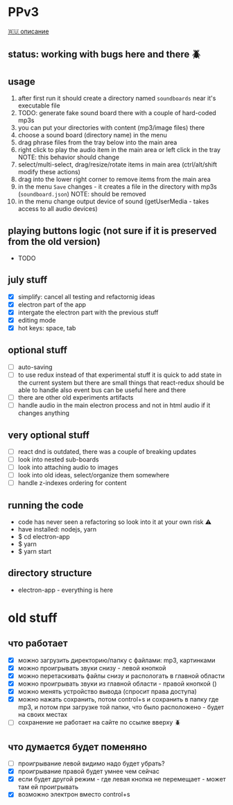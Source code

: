 # PPv3

[🇷🇺 описание](https://github.com/sowcow/prank-player/wiki/%D0%BE%D0%BF%D0%B8%D1%81%D0%B0%D0%BD%D0%B8%D0%B5)

## status: working with bugs here and there :beetle:

## usage

1. after first run it should create a directory named `soundboards` near it's executable file
2. TODO: generate fake sound board there with a couple of hard-coded mp3s
2. you can put your directories with content (mp3/image files) there
4. choose a sound board (directory name) in the menu
5. drag phrase files from the tray below into the main area
6. right click to play the audio item in the main area or left click in the tray
   NOTE: this behavior should change
7. select/multi-select, drag/resize/rotate items in main area (ctrl/alt/shift modify these actions)
8. drag into the lower right corner to remove items from the main area
9. in the menu `Save` changes - it creates a file in the directory with mp3s (`soundboard.json`)
   NOTE: should be removed
10. in the menu change output device of sound (getUserMedia - takes access to all audio devices)

## playing buttons logic (not sure if it is preserved from the old version)

- TODO

## july stuff

- [x] simplify: cancel all testing and refactornig ideas
- [x] electron part of the app
- [x] intergate the electron part with the previous stuff
- [x] editing mode
- [x] hot keys: space, tab

## optional stuff

- [ ] auto-saving
- [ ] to use redux instead of that experimental stuff
      it is quick to add state in the current system
      but there are small things that react-redux should be able to handle
      also event bus can be useful here and there
- [ ] there are other old experiments artifacts
- [ ] handle audio in the main electron process and not in html audio
      if it changes anything

## very optional stuff

- [ ] react dnd is outdated, there was a couple of breaking updates
- [ ] look into nested sub-boards
- [ ] look into attaching audio to images
- [ ] look into old ideas, select/organize them somewhere
- [ ] handle z-indexes ordering for content

## running the code

- code has never seen a refactoring so look into it at your own risk :warning:
- have installed: nodejs, yarn
- $ cd electron-app
- $ yarn
- $ yarn start

## directory structure

- electron-app - everything is here

# old stuff

## что работает

- [x] можно загрузить директорию/папку с файлами: mp3, картинками
- [x] можно проигрывать звуки снизу - левой кнопкой
- [x] можно перетаскивать файлы снизу и распологать в главной области
- [x] можно проигрывать звуки из главной области - правой кнопкой ()
- [x] можно менять устройство вывода (спросит права доступа)
- [x] можно нажать сохранить, потом control+s и сохранить в папку где mp3, и потом при загрузке той папки, что было расположено - будет на своих местах
- [ ] сохранение не работает на сайте по ссылке вверху :beetle:

## что думается будет поменяно

- [ ] проигрывание левой видимо надо будет убрать?
- [x] проигрывание правой будет умнее чем сейчас
- [x] если будет другой режим - где левая кнопка не перемещает - может там ей проигрывать
- [x] возможно электрон вместо control+s
